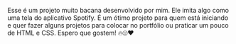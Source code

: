 Esse é um projeto muito bacana desenvolvido por mim. Ele imita algo como uma tela do aplicativo Spotify. É um ótimo projeto para quem está iniciando e quer fazer alguns projetos para colocar no portfólio ou praticar um pouco de HTML e CSS. Espero que gostem! 🔥😍❤️
